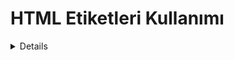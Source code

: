 <h1>HTML Etiketleri Kullanımı</h1>

<details><h2><summary>240925</summary></h2>
<p>Bu bölümde Başlık ve Biçimlendirme Etiketleri kullanılmıştır</p>
<p><li>HTML ile Başlık Oluşturma h1,h2...</li></p>
<p><li>Paragraphs Etiketi Kullanımı</li></p>
<p><li>Biçimlendirme Etiketleri Kullanımı</li></p></details>
